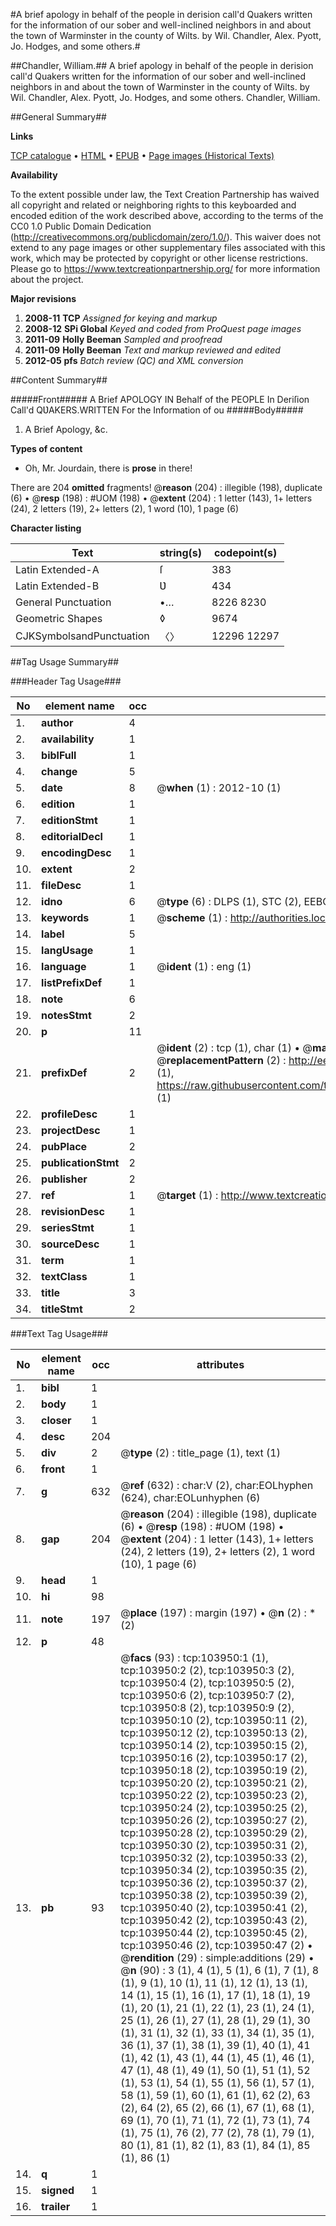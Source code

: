 #A brief apology in behalf of the people in derision call'd Quakers written for the information of our sober and well-inclined neighbors in and about the town of Warminster in the county of Wilts. by Wil. Chandler, Alex. Pyott, Jo. Hodges, and some others.#

##Chandler, William.##
A brief apology in behalf of the people in derision call'd Quakers written for the information of our sober and well-inclined neighbors in and about the town of Warminster in the county of Wilts. by Wil. Chandler, Alex. Pyott, Jo. Hodges, and some others.
Chandler, William.

##General Summary##

**Links**

[TCP catalogue](http://www.ota.ox.ac.uk/tcp/)  • 
[HTML](http://tei.it.ox.ac.uk/tcp/Texts-HTML/free/A31/A31664.html)  • 
[EPUB](http://tei.it.ox.ac.uk/tcp/Texts-EPUB/free/A31/A31664.epub) • 
[Page images (Historical Texts)](https://historicaltexts.jisc.ac.uk/eebo-15584999e)

**Availability**

To the extent possible under law, the Text Creation Partnership has waived all copyright and related or neighboring rights to this keyboarded and encoded edition of the work described above, according to the terms of the CC0 1.0 Public Domain Dedication (http://creativecommons.org/publicdomain/zero/1.0/). This waiver does not extend to any page images or other supplementary files associated with this work, which may be protected by copyright or other license restrictions. Please go to https://www.textcreationpartnership.org/ for more information about the project.

**Major revisions**

1. __2008-11__ __TCP__ *Assigned for keying and markup*
1. __2008-12__ __SPi Global__ *Keyed and coded from ProQuest page images*
1. __2011-09__ __Holly Beeman__ *Sampled and proofread*
1. __2011-09__ __Holly Beeman__ *Text and markup reviewed and edited*
1. __2012-05__ __pfs__ *Batch review (QC) and XML conversion*

##Content Summary##

#####Front#####
A Brief APOLOGY IN Behalf of the PEOPLE In Deriſion Call'd QƲAKERS.WRITTEN For the Information of ou
#####Body#####

1. A Brief Apology, &c.

**Types of content**

  * Oh, Mr. Jourdain, there is **prose** in there!

There are 204 **omitted** fragments! 
 @__reason__ (204) : illegible (198), duplicate (6)  •  @__resp__ (198) : #UOM (198)  •  @__extent__ (204) : 1 letter (143), 1+ letters (24), 2 letters (19), 2+ letters (2), 1 word (10), 1 page (6)

**Character listing**


|Text|string(s)|codepoint(s)|
|---|---|---|
|Latin Extended-A|ſ|383|
|Latin Extended-B|Ʋ|434|
|General Punctuation|•…|8226 8230|
|Geometric Shapes|◊|9674|
|CJKSymbolsandPunctuation|〈〉|12296 12297|

##Tag Usage Summary##

###Header Tag Usage###

|No|element name|occ|attributes|
|---|---|---|---|
|1.|__author__|4||
|2.|__availability__|1||
|3.|__biblFull__|1||
|4.|__change__|5||
|5.|__date__|8| @__when__ (1) : 2012-10 (1)|
|6.|__edition__|1||
|7.|__editionStmt__|1||
|8.|__editorialDecl__|1||
|9.|__encodingDesc__|1||
|10.|__extent__|2||
|11.|__fileDesc__|1||
|12.|__idno__|6| @__type__ (6) : DLPS (1), STC (2), EEBO-CITATION (1), OCLC (1), VID (1)|
|13.|__keywords__|1| @__scheme__ (1) : http://authorities.loc.gov/ (1)|
|14.|__label__|5||
|15.|__langUsage__|1||
|16.|__language__|1| @__ident__ (1) : eng (1)|
|17.|__listPrefixDef__|1||
|18.|__note__|6||
|19.|__notesStmt__|2||
|20.|__p__|11||
|21.|__prefixDef__|2| @__ident__ (2) : tcp (1), char (1)  •  @__matchPattern__ (2) : ([0-9\-]+):([0-9IVX]+) (1), (.+) (1)  •  @__replacementPattern__ (2) : http://eebo.chadwyck.com/downloadtiff?vid=$1&page=$2 (1), https://raw.githubusercontent.com/textcreationpartnership/Texts/master/tcpchars.xml#$1 (1)|
|22.|__profileDesc__|1||
|23.|__projectDesc__|1||
|24.|__pubPlace__|2||
|25.|__publicationStmt__|2||
|26.|__publisher__|2||
|27.|__ref__|1| @__target__ (1) : http://www.textcreationpartnership.org/docs/. (1)|
|28.|__revisionDesc__|1||
|29.|__seriesStmt__|1||
|30.|__sourceDesc__|1||
|31.|__term__|1||
|32.|__textClass__|1||
|33.|__title__|3||
|34.|__titleStmt__|2||


###Text Tag Usage###

|No|element name|occ|attributes|
|---|---|---|---|
|1.|__bibl__|1||
|2.|__body__|1||
|3.|__closer__|1||
|4.|__desc__|204||
|5.|__div__|2| @__type__ (2) : title_page (1), text (1)|
|6.|__front__|1||
|7.|__g__|632| @__ref__ (632) : char:V (2), char:EOLhyphen (624), char:EOLunhyphen (6)|
|8.|__gap__|204| @__reason__ (204) : illegible (198), duplicate (6)  •  @__resp__ (198) : #UOM (198)  •  @__extent__ (204) : 1 letter (143), 1+ letters (24), 2 letters (19), 2+ letters (2), 1 word (10), 1 page (6)|
|9.|__head__|1||
|10.|__hi__|98||
|11.|__note__|197| @__place__ (197) : margin (197)  •  @__n__ (2) : * (2)|
|12.|__p__|48||
|13.|__pb__|93| @__facs__ (93) : tcp:103950:1 (1), tcp:103950:2 (2), tcp:103950:3 (2), tcp:103950:4 (2), tcp:103950:5 (2), tcp:103950:6 (2), tcp:103950:7 (2), tcp:103950:8 (2), tcp:103950:9 (2), tcp:103950:10 (2), tcp:103950:11 (2), tcp:103950:12 (2), tcp:103950:13 (2), tcp:103950:14 (2), tcp:103950:15 (2), tcp:103950:16 (2), tcp:103950:17 (2), tcp:103950:18 (2), tcp:103950:19 (2), tcp:103950:20 (2), tcp:103950:21 (2), tcp:103950:22 (2), tcp:103950:23 (2), tcp:103950:24 (2), tcp:103950:25 (2), tcp:103950:26 (2), tcp:103950:27 (2), tcp:103950:28 (2), tcp:103950:29 (2), tcp:103950:30 (2), tcp:103950:31 (2), tcp:103950:32 (2), tcp:103950:33 (2), tcp:103950:34 (2), tcp:103950:35 (2), tcp:103950:36 (2), tcp:103950:37 (2), tcp:103950:38 (2), tcp:103950:39 (2), tcp:103950:40 (2), tcp:103950:41 (2), tcp:103950:42 (2), tcp:103950:43 (2), tcp:103950:44 (2), tcp:103950:45 (2), tcp:103950:46 (2), tcp:103950:47 (2)  •  @__rendition__ (29) : simple:additions (29)  •  @__n__ (90) : 3 (1), 4 (1), 5 (1), 6 (1), 7 (1), 8 (1), 9 (1), 10 (1), 11 (1), 12 (1), 13 (1), 14 (1), 15 (1), 16 (1), 17 (1), 18 (1), 19 (1), 20 (1), 21 (1), 22 (1), 23 (1), 24 (1), 25 (1), 26 (1), 27 (1), 28 (1), 29 (1), 30 (1), 31 (1), 32 (1), 33 (1), 34 (1), 35 (1), 36 (1), 37 (1), 38 (1), 39 (1), 40 (1), 41 (1), 42 (1), 43 (1), 44 (1), 45 (1), 46 (1), 47 (1), 48 (1), 49 (1), 50 (1), 51 (1), 52 (1), 53 (1), 54 (1), 55 (1), 56 (1), 57 (1), 58 (1), 59 (1), 60 (1), 61 (1), 62 (2), 63 (2), 64 (2), 65 (2), 66 (1), 67 (1), 68 (1), 69 (1), 70 (1), 71 (1), 72 (1), 73 (1), 74 (1), 75 (1), 76 (2), 77 (2), 78 (1), 79 (1), 80 (1), 81 (1), 82 (1), 83 (1), 84 (1), 85 (1), 86 (1)|
|14.|__q__|1||
|15.|__signed__|1||
|16.|__trailer__|1||
